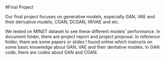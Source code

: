 #Final Project

Our final project focuses on generative models, especially GAN, VAE and their derivative models, CGAN, DCGAN, IWVAE and etc.

We tested on MINST dataset to see these different models' performance. In document folder, there are project report and project proposal. 
In reference folder, there are some papers or slides I found online which instructs on some basic knowledge about GAN, VAE and their deritative models.
In GAN code, there are codes about GAN and CGAN.
